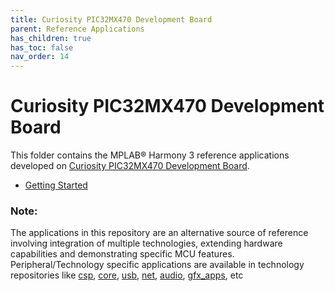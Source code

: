 ```yaml
---
title: Curiosity PIC32MX470 Development Board
parent: Reference Applications
has_children: true
has_toc: false
nav_order: 14
---
```

# Curiosity PIC32MX470 Development Board

This folder contains the MPLAB® Harmony 3 reference applications developed on [Curiosity PIC32MX470 Development Board](https://www.microchip.com/DevelopmentTools/ProductDetails/DM320103).   

* [Getting Started](./pic32mx470_getting_started/readme.md)

### **Note:**
The applications in this repository are an alternative source of reference involving integration of multiple technologies, extending hardware capabilities and demonstrating specific MCU features.
Peripheral/Technology specific applications are available in technology repositories like [csp](https://github.com/Microchip-MPLAB-Harmony/csp), [core](https://github.com/Microchip-MPLAB-Harmony/core), [usb](https://github.com/Microchip-MPLAB-Harmony/usb), [net](https://github.com/Microchip-MPLAB-Harmony/net), [audio](https://github.com/Microchip-MPLAB-Harmony/audio), [gfx_apps](https://github.com/Microchip-MPLAB-Harmony/gfx_apps), etc
